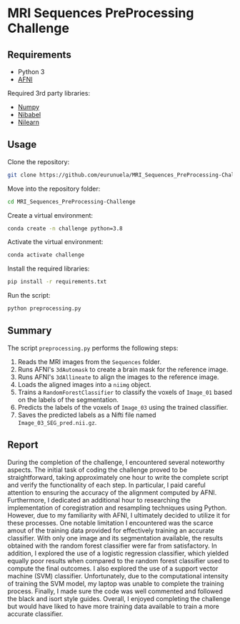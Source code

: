 # MRI Sequences PreProcessing Challenge

## Requirements

- Python 3
- [AFNI](https://afni.nimh.nih.gov/pub/dist/doc/htmldoc/background_install/install_instructs/index.html)

Required 3rd party libraries:

- [Numpy](https://numpy.org/)
- [Nibabel](https://nipy.org/nibabel/)
- [Nilearn](https://nilearn.github.io/)

## Usage

Clone the repository:

```bash
git clone https://github.com/eurunuela/MRI_Sequences_PreProcessing-Challenge.git
```

Move into the repository folder:

```bash
cd MRI_Sequences_PreProcessing-Challenge
```

Create a virtual environment:

```bash
conda create -n challenge python=3.8
```

Activate the virtual environment:

```bash
conda activate challenge
```

Install the required libraries:

```bash
pip install -r requirements.txt
```

Run the script:

```bash
python preprocessing.py
```

## Summary

The script `preprocessing.py` performs the following steps:

1. Reads the MRI images from the `Sequences` folder.
2. Runs AFNI's `3dAutomask` to create a brain mask for the reference image.
3. Runs AFNI's `3dAllineate` to align the images to the reference image.
4. Loads the aligned images into a `niimg` object.
5. Trains a `RandomForestClassifier` to classify the voxels of `Image_01` based on the labels of the segmentation.
6. Predicts the labels of the voxels of `Image_03` using the trained classifier.
7. Saves the predicted labels as a Nifti file named `Image_03_SEG_pred.nii.gz`.

## Report

During the completion of the challenge, I encountered several noteworthy aspects. The initial task of coding the challenge proved to be straightforward, taking approximately one hour to write the complete script and verify the functionality of each step. In particular, I paid careful attention to ensuring the accuracy of the alignment computed by AFNI. Furthermore, I dedicated an additional hour to researching the implementation of coregistration and resampling techniques using Python. However, due to my familiarity with AFNI, I ultimately decided to utilize it for these processes. One notable limitation I encountered was the scarce amout of the training data provided for effectively training an accurate classifier. With only one image and its segmentation available, the results obtained with the random forest classifier were far from satisfactory. In addition, I explored the use of a logistic regression classifier, which yielded equally poor results when compared to the random forest classifier used to compute the final outcomes. I also explored the use of a support vector machine (SVM) classifier. Unfortunately, due to the computational intensity of training the SVM model, my laptop was unable to complete the training process. Finally, I made sure the code was well commented and followed the black and isort style guides. Overall, I enjoyed completing the challenge but would have liked to have more training data available to train a more accurate classifier.
